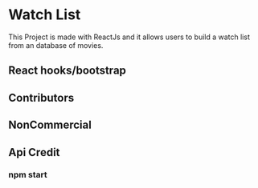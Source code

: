 # Watch List

This Project is made with ReactJs and it allows users to build a watch list from an database of movies.

## React hooks/bootstrap
## Contributors
## NonCommercial
## Api Credit


### npm start


